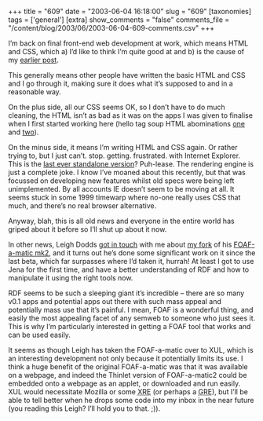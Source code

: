 +++
title = "609"
date = "2003-06-04 16:18:00"
slug = "609"
[taxonomies]
tags = ['general']
[extra]
show_comments = "false"
comments_file = "/content/blog/2003/06/2003-06-04-609-comments.csv"
+++

I’m back on final front-end web development at work, which means HTML and CSS, which a) I’d like to think I’m quite good at and b) is the cause of my [earlier post](http://pipthepixie.tripod.com/blog/archive/2003_06_01_blog.html#95279071).

This generally means other people have written the basic HTML and CSS and I go through it, making sure it does what it’s supposed to and in a reasonable way.

On the plus side, all our CSS seems OK, so I don’t have to do much cleaning, the HTML isn’t as bad as it was on the apps I was given to finalise when I first started working here (hello tag soup HTML abominations [one](http://ibs001.colo.firstnet.net.uk/wildlife) and [two](http://ibs001.colo.firstnet.net.uk/heritage)).

On the minus side, it means I’m writing HTML and CSS again. Or rather trying to, but I just can’t. stop. getting. frustrated. with Internet Explorer. This is the [last ever standalone version](http://www.microsoft.com/technet/treeview/default.asp?url=/technet/itcommunity/chats/trans/ie/ie0507.asp)? Puh-lease. The rendering engine is just a complete joke. I know I’ve moaned about this recently, but that was focussed on developing new features whilst old specs were being left unimplemented. By all accounts IE doesn’t seem to be moving at all. It seems stuck in some 1999 timewarp where no-one really uses CSS that much, and there’s no real browser alternative.

Anyway, blah, this is all old news and everyone in the entire world has griped about it before so I’ll shut up about it now.

In other news, Leigh Dodds [got in touch](http://rdfweb.org/pipermail/rdfweb-dev/2003-June/003028.html) with me about [my fork](http://pipthepixie.tripod.com/code/foaf-a-matic2-pw.html) of his [FOAF-a-matic mk2](http://www.ldodds.com/wordtin/Wiki.jsp?page=FOAFaMaticMark2), and it turns out he’s done some significant work on it since the last beta, which far surpasses where I’d taken it, hurrah! At least I got to use Jena for the first time, and have a better understanding of RDF and how to manipulate it using the right tools now.

RDF seems to be such a sleeping giant it’s incredible – there are so many v0.1 apps and potential apps out there with such mass appeal and potentially mass use that it’s painful. I mean, FOAF is a wonderful thing, and easily the most appealing facet of any semweb to someone who just sees it. This is why I’m particularly interested in getting a FOAF tool that works and can be used easily.

It seems as though Leigh has taken the FOAF-a-matic over to XUL, which is an interesting development not only because it potentially limits its use. I think a huge benefit of the original FOAF-a-matic was that it was available on a webpage, and indeed the Thinlet version of FOAF-a-matic2 could be embedded onto a webpage as an applet, or downloaded and run easily. XUL would necessitate Mozilla or some <acronym title="XUL Runtime Environment">XRE</acronym> (or perhaps a <acronym title="Gecko Runtime Environment">GRE</acronym>), but I’ll be able to tell better when he drops some code into my inbox in the near future (you reading this Leigh? I’ll hold you to that. ;)).
